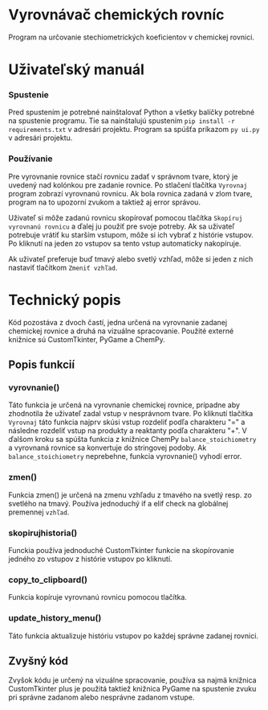 # Vyrovnávač chemických rovníc
Program na určovanie stechiometrických koeficientov v chemickej rovnici.
# Uživateľský manuál

### Spustenie

Pred spustením je potrebné nainštalovať Python a všetky balíčky potrebné na spustenie programu. Tie sa nainštalujú spustením 
```pip install -r requirements.txt``` v adresári projektu. Program sa spúšťa príkazom ```py ui.py``` v adresári projektu.

### Používanie

Pre vyrovnanie rovnice stačí rovnicu zadať v správnom tvare, ktorý je uvedený nad kolónkou pre zadanie rovnice. Po stlačení tlačítka ```Vyrovnaj``` program zobrazí vyrovnanú rovnicu.
Ak bola rovnica zadaná v zlom tvare, program na to upozorní zvukom a taktiež aj error správou.

Uživateľ si môže zadanú rovnicu skopírovať pomocou tlačítka ```Skopíruj vyrovnanú rovnicu``` a ďalej ju použiť pre svoje potreby. Ak sa uživateľ potrebuje vrátiť ku starším vstupom, môže si ich vybrať z histórie vstupov.
Po kliknutí na jeden zo vstupov sa tento vstup automaticky nakopíruje.

Ak uživateľ preferuje buď tmavý alebo svetlý vzhľad, môže si jeden z nich nastaviť tlačítkom ```Zmeniť vzhľad```.

# Technický popis
Kód pozostáva z dvoch častí, jedna určená na vyrovnanie zadanej chemickej rovnice a druhá na vizuálne spracovanie. Použité externé knižnice sú CustomTkinter, PyGame a ChemPy.
## Popis funkcií
### vyrovnanie()
Táto funkcia je určená na vyrovnanie chemickej rovnice, prípadne aby zhodnotila že uživateľ zadal vstup v nesprávnom tvare. Po kliknutí tlačítka ```Vyrovnaj``` táto funkcia najprv skúsi vstup rozdeliť  podľa charakteru "=" a následne rozdeliť vstup na produkty a reaktanty podľa charakteru "+". V ďalšom kroku sa spúšta funkcia z knižnice ChemPy ```balance_stoichiometry``` a vyrovnaná rovnice sa konvertuje do stringovej podoby. Ak ```balance_stoichiometry``` neprebehne, funkcia vyrovnanie() vyhodí error.
### zmen()

Funkcia zmen() je určená na zmenu vzhľadu z tmavého na svetlý resp. zo svetlého na tmavý. Používa jednoduchý if a elif check na globálnej premennej ```vzhľad```.

### skopirujhistoria()

Funckia používa jednoduché CustomTkinter funkcie na skopírovanie jedného zo vstupov z histórie vstupov po kliknutí.

### copy_to_clipboard()

Funkcia kopíruje vyrovnanú rovnicu pomocou tlačítka.

### update_history_menu()

Táto funkcia aktualizuje históriu vstupov po každej správne zadanej rovnici.

## Zvyšný kód

Zvyšok kódu je určený na vizuálne spracovanie, používa sa najmä knižnica CustomTkinter plus je použitá taktiež knižnica PyGame na spustenie zvuku pri správne zadanom alebo nesprávne zadanom vstupe.

